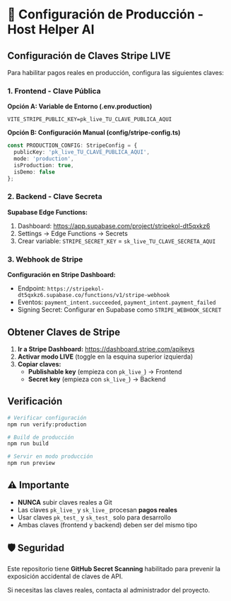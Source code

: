 # 🚀 Configuración de Producción - Host Helper AI

## Configuración de Claves Stripe LIVE

Para habilitar pagos reales en producción, configura las siguientes claves:

### 1. Frontend - Clave Pública

**Opción A: Variable de Entorno (.env.production)**
```env
VITE_STRIPE_PUBLIC_KEY=pk_live_TU_CLAVE_PUBLICA_AQUI
```

**Opción B: Configuración Manual (config/stripe-config.ts)**
```typescript
const PRODUCTION_CONFIG: StripeConfig = {
  publicKey: 'pk_live_TU_CLAVE_PUBLICA_AQUI',
  mode: 'production',
  isProduction: true,
  isDemo: false
};
```

### 2. Backend - Clave Secreta

**Supabase Edge Functions:**
1. Dashboard: https://app.supabase.com/project/stripekol-dt5qxkz6
2. Settings → Edge Functions → Secrets
3. Crear variable: `STRIPE_SECRET_KEY` = `sk_live_TU_CLAVE_SECRETA_AQUI`

### 3. Webhook de Stripe

**Configuración en Stripe Dashboard:**
- Endpoint: `https://stripekol-dt5qxkz6.supabase.co/functions/v1/stripe-webhook`
- Eventos: `payment_intent.succeeded`, `payment_intent.payment_failed`
- Signing Secret: Configurar en Supabase como `STRIPE_WEBHOOK_SECRET`

## Obtener Claves de Stripe

1. **Ir a Stripe Dashboard:** https://dashboard.stripe.com/apikeys
2. **Activar modo LIVE** (toggle en la esquina superior izquierda)
3. **Copiar claves:**
   - **Publishable key** (empieza con `pk_live_`) → Frontend
   - **Secret key** (empieza con `sk_live_`) → Backend

## Verificación

```bash
# Verificar configuración
npm run verify:production

# Build de producción
npm run build

# Servir en modo producción
npm run preview
```

## ⚠️ Importante

- **NUNCA** subir claves reales a Git
- Las claves `pk_live_` y `sk_live_` procesan **pagos reales**
- Usar claves `pk_test_` y `sk_test_` solo para desarrollo
- Ambas claves (frontend y backend) deben ser del mismo tipo

## 🛡️ Seguridad

Este repositorio tiene **GitHub Secret Scanning** habilitado para prevenir la exposición accidental de claves de API.

Si necesitas las claves reales, contacta al administrador del proyecto.
